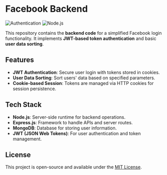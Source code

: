 # Facebook Backend

![Authentication](https://img.shields.io/badge/Authentication-JWT-green) ![Node.js](https://img.shields.io/badge/Node.js-Backend-blue)

This repository contains the **backend code** for a simplified Facebook login functionality. It implements **JWT-based token authentication** and basic **user data sorting**.

## Features

- **JWT Authentication**: Secure user login with tokens stored in cookies.
- **User Data Sorting**: Sort users' data based on specified parameters.
- **Cookie-based Session**: Tokens are managed via HTTP cookies for session persistence.

## Tech Stack

- **Node.js**: Server-side runtime for backend operations.
- **Express.js**: Framework to handle APIs and server routes.
- **MongoDB**: Database for storing user information.
- **JWT (JSON Web Tokens)**: For user authentication and token management.

## License

This project is open-source and available under the [MIT License](./LICENSE).
